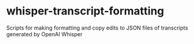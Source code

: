 # whisper-transcript-formatting
Scripts for making formatting and copy edits to JSON files of transcripts generated by OpenAI Whisper

